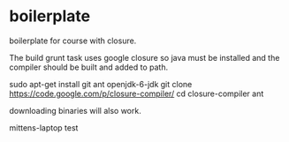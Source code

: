 boilerplate
===========

boilerplate for course with closure.

The build grunt task uses google closure so java must be installed and the compiler should be built and added to path. 

sudo apt-get install git ant openjdk-6-jdk
git clone https://code.google.com/p/closure-compiler/
cd closure-compiler
ant

downloading binaries will also work.

mittens-laptop test